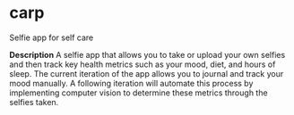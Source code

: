 # carp
Selfie app for self care 

**Description** 
A selfie app that allows you to take or upload your own selfies and then track key health metrics such as your mood, diet, and hours of sleep. 
The current iteration of the app allows you to journal and track your mood manually.
A following iteration will automate this process by implementing computer vision to determine these metrics through the selfies taken.

